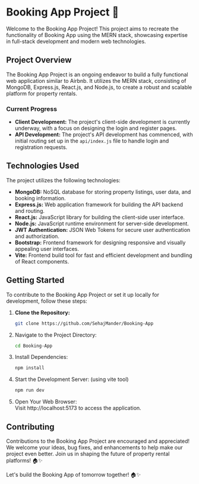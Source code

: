 # Booking App Project 🏡

Welcome to the Booking App Project! This project aims to recreate the functionality of Booking App using the MERN stack, showcasing expertise in full-stack development and modern web technologies.

## Project Overview

The Booking App Project is an ongoing endeavor to build a fully functional web application similar to Airbnb. It utilizes the MERN stack, consisting of MongoDB, Express.js, React.js, and Node.js, to create a robust and scalable platform for property rentals.

### Current Progress

- **Client Development:** The project's client-side development is currently underway, with a focus on designing the login and register pages.
- **API Development:** The project's API development has commenced, with initial routing set up in the `api/index.js` file to handle login and registration requests.

## Technologies Used

The project utilizes the following technologies:

- **MongoDB:** NoSQL database for storing property listings, user data, and booking information.
- **Express.js:** Web application framework for building the API backend and routing.
- **React.js:** JavaScript library for building the client-side user interface.
- **Node.js:** JavaScript runtime environment for server-side development.
- **JWT Authentication:** JSON Web Tokens for secure user authentication and authorization.
- **Bootstrap:** Frontend framework for designing responsive and visually appealing user interfaces.
- **Vite:** Frontend build tool for fast and efficient development and bundling of React components.

## Getting Started

To contribute to the Booking App Project or set it up locally for development, follow these steps:

1. **Clone the Repository:**

   ```bash
   git clone https://github.com/SehajMander/Booking-App
   ```
2. Navigate to the Project Directory:
   ```bash
   cd Booking-App
   ```
4. Install Dependencies:
   ```bash
   npm install
   ```
6. Start the Development Server: (using vite tool)
    ```bash
   npm run dev
   ```
8. Open Your Web Browser:<br>
     Visit http://localhost:5173 to access the application.

## Contributing
Contributions to the Booking App Project are encouraged and appreciated! We welcome your ideas, bug fixes, and enhancements to help make our project even better. Join us in shaping the future of property rental platforms! 🏠✨

Let's build the Booking App of tomorrow together! 🏠✨
